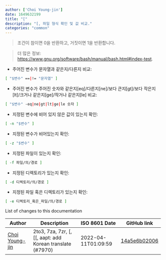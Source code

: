 ```yaml
---
author: ['Choi Young-jin']
date: 1649632199
title: "["
description: "[, 파일 형식 확인 및 값 비교."
categories: "common"
---
```

> 조건이 참이면 0을 반환하고, 거짓이면 1을 반환합니다.

> 더 많은 정보: <https://www.gnu.org/software/bash/manual/bash.html#index-test>.

- 주어진 변수가 문자열과 같은지/다른지 비교:

```bash
[ "$변수" ==|!= "문자열" ]
```

- 주어진 변수가 주어진 숫자와 같은지[eq]/다른지[ne]/보다 큰지[gt]/보다 작은지[lt]/크거나 같은지[ge]/작거나 같은지[le] 비교:

```bash
[ "$변수" -eq|ne|gt|lt|ge|le 숫자 ]
```

- 지정된 변수에 비어 있지 않은 값이 있는지 확인:

```bash
[ -n "$변수" ]
```

- 지정된 변수가 비어있는지 확인:

```bash
[ -z "$변수" ]
```

- 지정된 파일이 있는지 확인:

```bash
[ -f 파일/의/경로 ]
```

- 지정된 디렉토리가 있는지 확인:

```bash
[ -d 디렉토리/의/경로 ]
```

- 지정된 파일 혹은 디렉토리가 있는지 확인:

```bash
[ -e 디렉토리_혹은_파일/의/경로 ]
```
List of changes to this documentation


Author | Description | ISO 8601 Date | GitHub link
------|-----|-----|-----
[Choi Young-jin](mailto:amateur.toss@gmail.com) | 2to3, 7za, 7zr, [, [[, aapt: add Korean translate (#7970) | 2022-04-11T01:09:59 | [14a5e6b02006](https://github.com/tldr-pages/tldr/commit/14a5e6b02006ec880b4133a9faac5afdf00ff62e)

